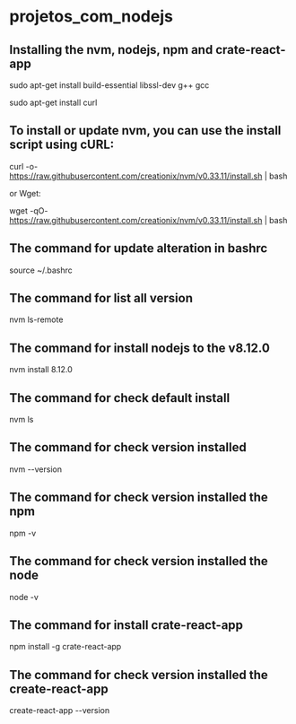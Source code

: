 # projetos_com_nodejs

## Installing the nvm, nodejs, npm and crate-react-app

sudo apt-get install build-essential libssl-dev g++ gcc

sudo apt-get install curl

## To install or update nvm, you can use the install script using cURL:

curl -o- https://raw.githubusercontent.com/creationix/nvm/v0.33.11/install.sh | bash

or Wget:

wget -qO- https://raw.githubusercontent.com/creationix/nvm/v0.33.11/install.sh | bash

## The command for update alteration in bashrc
source ~/.bashrc

## The command for list all version
nvm ls-remote

## The command for install nodejs to the v8.12.0
nvm install 8.12.0

## The command  for check default install
nvm ls

## The command for check version installed
nvm --version

## The command for check version installed the npm
npm -v

## The command for check version installed the node
node -v

## The command for install crate-react-app
npm install -g crate-react-app

## The command for check version installed the create-react-app
create-react-app --version


